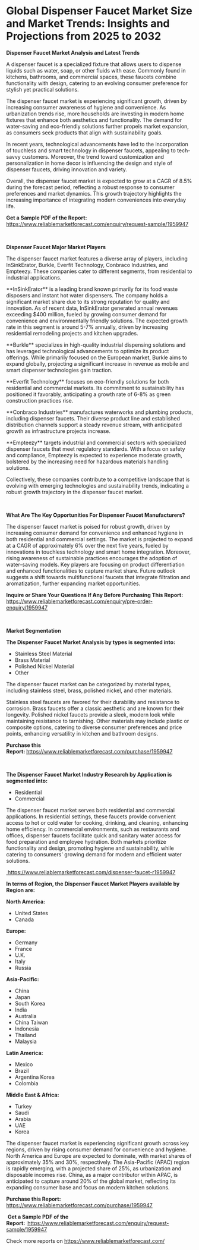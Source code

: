 <p><h1>Global Dispenser Faucet Market Size and Market Trends: Insights and Projections from 2025 to 2032</h1></p><p><strong>Dispenser Faucet Market Analysis and Latest Trends</strong></p>
<p><p>A dispenser faucet is a specialized fixture that allows users to dispense liquids such as water, soap, or other fluids with ease. Commonly found in kitchens, bathrooms, and commercial spaces, these faucets combine functionality with design, catering to an evolving consumer preference for stylish yet practical solutions. </p><p>The dispenser faucet market is experiencing significant growth, driven by increasing consumer awareness of hygiene and convenience. As urbanization trends rise, more households are investing in modern home fixtures that enhance both aesthetics and functionality. The demand for water-saving and eco-friendly solutions further propels market expansion, as consumers seek products that align with sustainability goals.</p><p>In recent years, technological advancements have led to the incorporation of touchless and smart technology in dispenser faucets, appealing to tech-savvy customers. Moreover, the trend toward customization and personalization in home decor is influencing the design and style of dispenser faucets, driving innovation and variety.</p><p>Overall, the dispenser faucet market is expected to grow at a CAGR of 8.5% during the forecast period, reflecting a robust response to consumer preferences and market dynamics. This growth trajectory highlights the increasing importance of integrating modern conveniences into everyday life.</p></p>
<p><strong>Get a Sample PDF of the Report:&nbsp;</strong> <a href="https://www.reliablemarketforecast.com/enquiry/request-sample/1959947?utm_campaign=1885&utm_medium=2&utm_source=Github&utm_content=ia&utm_term=06022025&utm_id=dispenser-faucet">https://www.reliablemarketforecast.com/enquiry/request-sample/1959947</a></p>
<p>&nbsp;</p>
<p><strong>Dispenser Faucet Major Market Players</strong></p>
<p><p>The dispenser faucet market features a diverse array of players, including InSinkErator, Burkle, Everfit Technology, Conbraco Industries, and Empteezy. These companies cater to different segments, from residential to industrial applications.</p><p>**InSinkErator** is a leading brand known primarily for its food waste disposers and instant hot water dispensers. The company holds a significant market share due to its strong reputation for quality and innovation. As of recent data, InSinkErator generated annual revenues exceeding $400 million, fueled by growing consumer demand for convenience and environmentally friendly solutions. The expected growth rate in this segment is around 5-7% annually, driven by increasing residential remodeling projects and kitchen upgrades.</p><p>**Burkle** specializes in high-quality industrial dispensing solutions and has leveraged technological advancements to optimize its product offerings. While primarily focused on the European market, Burkle aims to expand globally, projecting a significant increase in revenue as mobile and smart dispenser technologies gain traction.</p><p>**Everfit Technology** focuses on eco-friendly solutions for both residential and commercial markets. Its commitment to sustainability has positioned it favorably, anticipating a growth rate of 6-8% as green construction practices rise.</p><p>**Conbraco Industries** manufactures waterworks and plumbing products, including dispenser faucets. Their diverse product line and established distribution channels support a steady revenue stream, with anticipated growth as infrastructure projects increase.</p><p>**Empteezy** targets industrial and commercial sectors with specialized dispenser faucets that meet regulatory standards. With a focus on safety and compliance, Empteezy is expected to experience moderate growth, bolstered by the increasing need for hazardous materials handling solutions.</p><p>Collectively, these companies contribute to a competitive landscape that is evolving with emerging technologies and sustainability trends, indicating a robust growth trajectory in the dispenser faucet market.</p></p>
<p>&nbsp;</p>
<p><strong>What Are The Key Opportunities For Dispenser Faucet Manufacturers?</strong></p>
<p><p>The dispenser faucet market is poised for robust growth, driven by increasing consumer demand for convenience and enhanced hygiene in both residential and commercial settings. The market is projected to expand at a CAGR of approximately 6% over the next five years, fueled by innovations in touchless technology and smart home integration. Moreover, rising awareness of sustainable practices encourages the adoption of water-saving models. Key players are focusing on product differentiation and enhanced functionalities to capture market share. Future outlook suggests a shift towards multifunctional faucets that integrate filtration and aromatization, further expanding market opportunities.</p></p>
<p><strong>Inquire or Share Your Questions If Any Before Purchasing This Report:</strong> <a href="https://www.reliablemarketforecast.com/enquiry/pre-order-enquiry/1959947?utm_campaign=1885&utm_medium=2&utm_source=Github&utm_content=ia&utm_term=06022025&utm_id=dispenser-faucet">https://www.reliablemarketforecast.com/enquiry/pre-order-enquiry/1959947</a></p>
<p>&nbsp;</p>
<p><strong>Market Segmentation</strong></p>
<p><strong>The Dispenser Faucet Market Analysis by types is segmented into:</strong></p>
<p><ul><li>Stainless Steel Material</li><li>Brass Material</li><li>Polished Nickel Material</li><li>Other</li></ul></p>
<p><p>The dispenser faucet market can be categorized by material types, including stainless steel, brass, polished nickel, and other materials. </p><p>Stainless steel faucets are favored for their durability and resistance to corrosion. Brass faucets offer a classic aesthetic and are known for their longevity. Polished nickel faucets provide a sleek, modern look while maintaining resistance to tarnishing. Other materials may include plastic or composite options, catering to diverse consumer preferences and price points, enhancing versatility in kitchen and bathroom designs.</p></p>
<p><strong>Purchase this Report:&nbsp;</strong><a href="https://www.reliablemarketforecast.com/purchase/1959947?utm_campaign=1885&utm_medium=2&utm_source=Github&utm_content=ia&utm_term=06022025&utm_id=dispenser-faucet">https://www.reliablemarketforecast.com/purchase/1959947</a></p>
<p>&nbsp;</p>
<p><strong>The Dispenser Faucet Market Industry Research by Application is segmented into:</strong></p>
<p><ul><li>Residential</li><li>Commercial</li></ul></p>
<p><p>The dispenser faucet market serves both residential and commercial applications. In residential settings, these faucets provide convenient access to hot or cold water for cooking, drinking, and cleaning, enhancing home efficiency. In commercial environments, such as restaurants and offices, dispenser faucets facilitate quick and sanitary water access for food preparation and employee hydration. Both markets prioritize functionality and design, promoting hygiene and sustainability, while catering to consumers' growing demand for modern and efficient water solutions.</p></p>
<p><a href="https://www.reliablemarketforecast.com/dispenser-faucet-r1959947?utm_campaign=1885&utm_medium=2&utm_source=Github&utm_content=ia&utm_term=06022025&utm_id=dispenser-faucet">&nbsp;https://www.reliablemarketforecast.com/dispenser-faucet-r1959947</a></p>
<p><strong>In terms of Region, the Dispenser Faucet Market Players available by Region are:</strong></p>
<p>
    <p> <strong> North America: </strong>
        <ul>
            <li>United States</li>
            <li>Canada</li>
        </ul>
        </p> 
    <p> <strong> Europe: </strong>
        <ul>
            <li>Germany</li>
            <li>France</li>
            <li>U.K.</li>
            <li>Italy</li>
            <li>Russia</li>
        </ul>
        </p> 
    <p> <strong> Asia-Pacific: </strong>
        <ul>
            <li>China</li>
            <li>Japan</li>
            <li>South Korea</li>
            <li>India</li>
            <li>Australia</li>
            <li>China Taiwan</li>
            <li>Indonesia</li>
            <li>Thailand</li>
            <li>Malaysia</li>
        </ul>
        </p> 
    <p> <strong> Latin America: </strong>
        <ul>
            <li>Mexico</li>
            <li>Brazil</li>
            <li>Argentina Korea</li>
            <li>Colombia</li>
        </ul>
        </p> 
    <p> <strong> Middle East & Africa: </strong>
        <ul>
            <li>Turkey</li>
            <li>Saudi</li>
            <li>Arabia</li>
            <li>UAE</li>
            <li>Korea</li>
        </ul>
    </p>
    </p>
<p><p>The dispenser faucet market is experiencing significant growth across key regions, driven by rising consumer demand for convenience and hygiene. North America and Europe are expected to dominate, with market shares of approximately 35% and 30%, respectively. The Asia-Pacific (APAC) region is rapidly emerging, with a projected share of 25%, as urbanization and disposable incomes rise. China, as a major contributor within APAC, is anticipated to capture around 20% of the global market, reflecting its expanding consumer base and focus on modern kitchen solutions.</p></p>
<p><strong>Purchase this Report: </strong><a href="https://www.reliablemarketforecast.com/purchase/1959947?utm_campaign=1885&utm_medium=2&utm_source=Github&utm_content=ia&utm_term=06022025&utm_id=dispenser-faucet">https://www.reliablemarketforecast.com/purchase/1959947</a></p>
<p>&nbsp;<strong>Get a Sample PDF of the Report:&nbsp;&nbsp;</strong><a href="https://www.reliablemarketforecast.com/enquiry/request-sample/1959947?utm_campaign=1885&utm_medium=2&utm_source=Github&utm_content=ia&utm_term=06022025&utm_id=dispenser-faucet">https://www.reliablemarketforecast.com/enquiry/request-sample/1959947</a></p>
<p><strong></strong></p>
<p>Check more reports on <a href="https://www.reliablemarketforecast.com/?utm_campaign=1885&utm_medium=2&utm_source=Github&utm_content=ia&utm_term=06022025&utm_id=dispenser-faucet">https://www.reliablemarketforecast.com/</a></p>